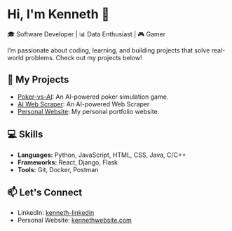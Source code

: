 # Hi, I'm Kenneth 👋

🎓 Software Developer | 📊 Data Enthusiast | 🎮 Gamer

I’m passionate about coding, learning, and building projects that solve real-world problems. Check out my projects below!

## 🚀 My Projects
- [Poker-vs-AI](https://github.com/KennethC12/Poker-vs-AI): An AI-powered poker simulation game.
- [AI Web Scraper](https://github.com/KennethC12/AI-Web-Scraper): An AI-powered Web Scraper
- [Personal Website](https://chenkenneth.com/): My personal portfolio website.
  
## 💻 Skills
- **Languages:** Python, JavaScript, HTML, CSS, Java, C/C++
- **Frameworks:** React, Django, Flask
- **Tools:** Git, Docker, Postman

## 📫 Let's Connect
- LinkedIn: [kenneth-linkedin](https://www.linkedin.com/in/kenneth-chen-406860219/)
- Personal Website: [kennethwebsite.com](https://chenkenneth.com/)

